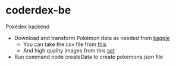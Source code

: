 # coderdex-be
Pokédex backend 
- Download and transform Pokémon data as needed from [kaggle](https://www.kaggle.com/datasets)
    - You can take the csv file from [this](https://www.kaggle.com/datasets/abcsds/pokemon?select=Pokemon.csv)
    - And high quality images from this [set](https://www.kaggle.com/datasets/kvpratama/pokemon-images-dataset)
- Run command node createData to create pokemons.json file
